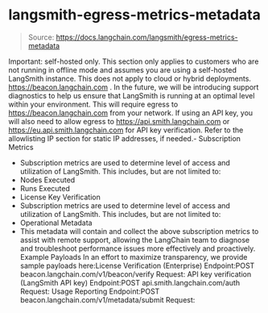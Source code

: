 # langsmith-egress-metrics-metadata

> Source: https://docs.langchain.com/langsmith/egress-metrics-metadata

Important: self-hosted only. This section only applies to customers who are not running in offline mode and assumes you are using a self-hosted LangSmith instance. This does not apply to cloud or hybrid deployments.
https://beacon.langchain.com
.
In the future, we will be introducing support diagnostics to help us ensure that LangSmith is running at an optimal level within your environment.
This will require egress to
https://beacon.langchain.com
from your network. If using an API key, you will also need to allow egress to https://api.smith.langchain.com
or https://eu.api.smith.langchain.com
for API key verification. Refer to the allowlisting IP section for static IP addresses, if needed.- Subscription Metrics
- Subscription metrics are used to determine level of access and utilization of LangSmith. This includes, but are not limited to:
- Nodes Executed
- Runs Executed
- License Key Verification
- Subscription metrics are used to determine level of access and utilization of LangSmith. This includes, but are not limited to:
- Operational Metadata
- This metadata will contain and collect the above subscription metrics to assist with remote support, allowing the LangChain team to diagnose and troubleshoot performance issues more effectively and proactively.
Example Payloads
In an effort to maximize transparency, we provide sample payloads here:License Verification (Enterprise)
Endpoint:POST beacon.langchain.com/v1/beacon/verify
Request:
API key verification (LangSmith API key)
Endpoint:POST api.smith.langchain.com/auth
Request:
Usage Reporting
Endpoint:POST beacon.langchain.com/v1/metadata/submit
Request:
